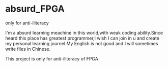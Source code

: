# absurd_FPGA
only for anti-iliteracy 

  I'm a absurd learning meachine in this world,with weak coding ability.Since heard this place has greatest programmer,I wish I can join in u and create my personal learning journel.My English is not good and I will sometimes write files in Chinese.
  
  This project is only for anti-iliteracy of FPGA
